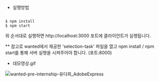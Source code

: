 
- 실행방법 
```

$ npm install
$ npm start

```
위 순서대로 실행하면 http://localhost:3000 포트에 클라이언트가 실행됩니다. 

 ** 참고로 wanted에서 제공한 'selection-task' 파일을 열고 npm install / npm start를 통해 서버 실행을 시켜주어야 합니다. (포트:8000)


 
- 데모영상.gif

![wanted-pre-internship-유다희_AdobeExpress](https://user-images.githubusercontent.com/80307779/232682817-a1bf4d93-ea00-4aa9-9345-be097166869d.gif)

